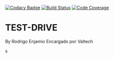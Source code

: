  
[![Codacy Badge](https://api.codacy.com/project/badge/Grade/2673ac5373bd4f13aa403e4389862abc)](https://app.codacy.com/app/raenjamio/valtech-testdrive?utm_source=github.com&utm_medium=referral&utm_content=raenjamio/valtech-testdrive&utm_campaign=Badge_Grade_Dashboard)
[![Build Status](https://travis-ci.org/raenjamio/valtech-testdrive.png?branch=master)](https://travis-ci.org/raenjamio/valtech-testdrive)
[![Code Coverage](https://img.shields.io/codecov/c/github/raenjamio/valtech-testdrive/master.svg)](https://codecov.io/github/raenjamio/valtech-testdrive?branch=master)

# TEST-DRIVE 
By Rodrigo Enjamio
Encargado por Valtech

s